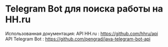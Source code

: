 Telegram Bot для поиска работы на HH.ru
=====
Использованная документация:
API HH.ru : https://github.com/hhru/api
API Telegram Bot : https://github.com/pengrad/java-telegram-bot-api